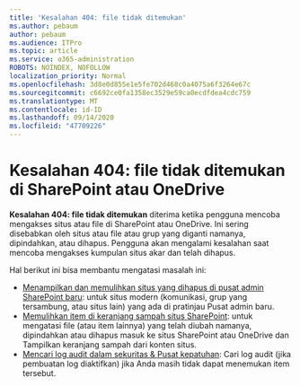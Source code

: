 ```yaml
---
title: 'Kesalahan 404: file tidak ditemukan'
ms.author: pebaum
author: pebaum
ms.audience: ITPro
ms.topic: article
ms.service: o365-administration
ROBOTS: NOINDEX, NOFOLLOW
localization_priority: Normal
ms.openlocfilehash: 3d8e0d855e1e5fe702d468c0a4075a6f3264e67c
ms.sourcegitcommit: c6692ce0fa1358ec3529e59ca0ecdfdea4cdc759
ms.translationtype: MT
ms.contentlocale: id-ID
ms.lasthandoff: 09/14/2020
ms.locfileid: "47709226"
---
```

# <a name="error-404-file-not-found-in-sharepoint-or-onedrive"></a>Kesalahan 404: file tidak ditemukan di SharePoint atau OneDrive

**Kesalahan 404: file tidak ditemukan** diterima ketika pengguna mencoba mengakses situs atau file di SharePoint atau OneDrive. Ini sering disebabkan oleh situs atau file atau grup yang diganti namanya, dipindahkan, atau dihapus.
Pengguna akan mengalami kesalahan saat mencoba mengakses kumpulan situs akar dan telah dihapus.

Hal berikut ini bisa membantu mengatasi masalah ini:
- [Menampilkan dan memulihkan situs yang dihapus di pusat admin SharePoint baru](https://docs.microsoft.com/sharepoint/view-and-restore-deleted-sites-in-new-admin-center): untuk situs modern (komunikasi, grup yang tersambung, atau situs lain) yang ada di pratinjau Pusat admin baru.
- [Memulihkan item di keranjang sampah situs SharePoint](https://support.office.com/article/Restore-items-in-the-Recycle-Bin-of-a-SharePoint-site-6df466b6-55f2-4898-8d6e-c0dff851a0be): untuk mengatasi file (atau item lainnya) yang telah diubah namanya, dipindahkan atau dihapus masuk ke situs SharePoint atau OneDrive dan Tampilkan keranjang sampah dari konten situs.
- [Mencari log audit dalam sekuritas &amp; Pusat kepatuhan](https://docs.microsoft.com/microsoft-365/compliance/search-the-audit-log-in-security-and-compliance): Cari log audit (jika pembuatan log diaktifkan) jika Anda masih tidak dapat menemukan item tersebut.
